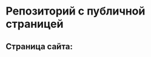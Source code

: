 # Репозиторий с публичной страницей
## Страница сайта:
<!--Здесь будет ссылка на публичную страницу -->